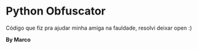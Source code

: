 # Python Obfuscator

Código que fiz pra ajudar minha amiga na fauldade, resolvi deixar open :)

<b>By Marco</b>

